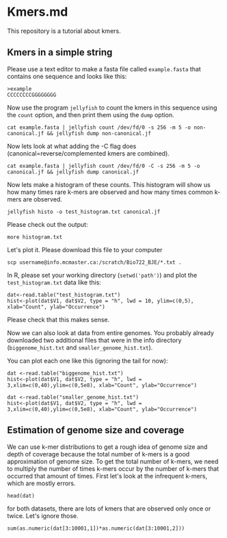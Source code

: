 # Kmers.md

This repository is a tutorial about kmers.

## Kmers in a simple string

Please use a text editor to make a fasta file called `example.fasta` that contains one sequence and looks like this:
```
>example
CCCCCCCCGGGGGGGG
```

Now use the program `jellyfish` to count the kmers in this sequence using the `count` option, and then print them using the `dump` option.

```
cat example.fasta | jellyfish count /dev/fd/0 -s 256 -m 5 -o non-canonical.jf && jellyfish dump non-canonical.jf 
```

Now lets look at what adding the -C flag does (canonical=reverse/complemented kmers are combined).
```
cat example.fasta | jellyfish count /dev/fd/0 -C -s 256 -m 5 -o canonical.jf && jellyfish dump canonical.jf 
```

Now lets make a histogram of these counts.  This histogram will show us how many times rare k-mers are observed and how many times common k-mers are observed.

```
jellyfish histo -o test_histogram.txt canonical.jf 
```

Please check out the output:
```
more histogram.txt
```

Let's plot it. Please download this file to your computer
```
scp username@info.mcmaster.ca:/scratch/Bio722_BJE/*.txt .
```

In R, please set your working directory (`setwd('path')`) and plot the `test_histogram.txt` data like this:
```
dat<-read.table("test_histogram.txt")
hist<-plot(dat$V1, dat$V2, type = "h", lwd = 10, ylim=c(0,5), xlab="Count", ylab="Occurrence") 
```
Please check that this makes sense.

Now we can also look at data from entire genomes.  You probably already downloaded two additional files that were in the info directory (`biggenome_hist.txt` and `smaller_genome_hist.txt`).

You can plot each one like this (ignoring the tail for now):
```
dat <-read.table("biggenome_hist.txt")
hist<-plot(dat$V1, dat$V2, type = "h", lwd = 3,xlim=c(0,40),ylim=c(0,5e8), xlab="Count", ylab="Occurrence") 
```
```
dat <-read.table("smaller_genome_hist.txt")
hist<-plot(dat$V1, dat$V2, type = "h", lwd = 3,xlim=c(0,40),ylim=c(0,5e8), xlab="Count", ylab="Occurrence") 
```

## Estimation of genome size and coverage

We can use k-mer distributions to get a rough idea of genome size and depth of coverage because the total number of k-mers is a good approximation of genome size.  To get the total number of k-mers, we need to multiply the number of times k-mers occur by the number of k-mers that occurred that amount of times. First let's look at the infrequent k-mers, which are mostly errors. 
```
head(dat)
```
for both datasets, there are lots of kmers that are observed only once or twice. Let's ignore those.
```
sum(as.numeric(dat[3:10001,1])*as.numeric(dat[3:10001,2]))
```

